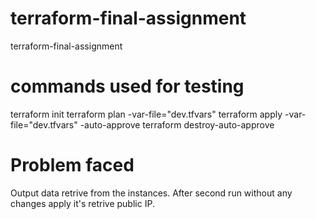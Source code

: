 # terraform-final-assignment
terraform-final-assignment

# commands used for testing
terraform init
terraform plan -var-file="dev.tfvars"
terraform apply -var-file="dev.tfvars" -auto-approve
terraform destroy-auto-approve

# Problem faced
Output data retrive from the instances. After second run without any changes apply it's retrive public IP.


